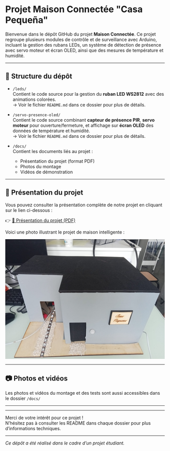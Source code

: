 # Projet Maison Connectée "Casa Pequeña"

Bienvenue dans le dépôt GitHub du projet **Maison Connectée**. Ce projet regroupe plusieurs modules de contrôle et de surveillance avec Arduino, incluant la gestion des rubans LEDs, un système de détection de présence avec servo moteur et écran OLED, ainsi que des mesures de température et humidité.

---

## 📂 Structure du dépôt

- `/leds/`  
  Contient le code source pour la gestion du **ruban LED WS2812** avec des animations colorées.  
  → Voir le fichier `README.md` dans ce dossier pour plus de détails.

- `/servo-presence-oled/`  
  Contient le code source combinant **capteur de présence PIR**, **servo moteur** pour ouverture/fermeture, et affichage sur **écran OLED** des données de température et humidité.  
  → Voir le fichier `README.md` dans ce dossier pour plus de détails.

- `/docs/`  
  Contient les documents liés au projet :  
  - Présentation du projet (format PDF)  
  - Photos du montage  
  - Vidéos de démonstration  

---


## 📖 Présentation du projet

Vous pouvez consulter la présentation complète de notre projet en cliquant sur le lien ci-dessous :

👉 [📂 Présentation du projet (PDF)](https://github.com/Dalia-Ferguene/maison-intelligente/blob/main/docs/presentation.pdf)

Voici une photo illustrant le projet de maison intelligente :  

![Maison intelligente](https://github.com/Dalia-Ferguene/maison-intelligente/blob/main/docs/maison_intelligente.jpeg)


---

## 📷 Photos et vidéos

Les photos et vidéos du montage et des tests sont aussi accessibles dans le dossier `/docs/`


---
---

Merci de votre intérêt pour ce projet !  
N’hésitez pas à consulter les README dans chaque dossier pour plus d’informations techniques.

---

*Ce dépôt a été réalisé dans le cadre d’un projet étudiant.*
